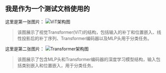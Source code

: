 ## 我是作为一个测试文档使用的

这里是第一张图片：
![ViT架构图](https://zhipu-cdn.example.com/images/ViT架构图.png)
> 该图展示了视觉Transformer(ViT)的结构，包括输入的补丁和位置嵌入、线性投影后的补丁序列、Transformer编码器以及MLP头用于分类任务。

这里是第二张图片：
![Transformer架构图](https://zhipu-cdn.example.com/images/Transformer架构图.png)
> 该图展示了包含MLP头和Transformer编码器的深度学习模型结构，输入包括类别嵌入和位置嵌入，用于分类任务。
